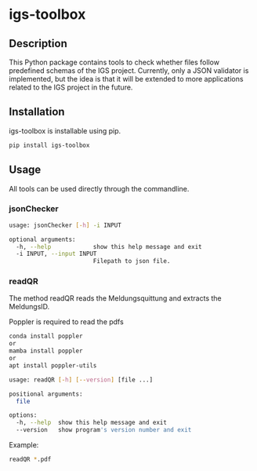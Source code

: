 # igs-toolbox

## Description
This Python package contains tools to check whether files follow predefined schemas of the IGS project.
Currently, only a JSON validator is implemented, but the idea is that it will be extended to more applications related to the IGS project in the future.

## Installation 

igs-toolbox is installable using pip.

```bash
pip install igs-toolbox
```

## Usage
All tools can be used directly through the commandline.

### jsonChecker

```bash
usage: jsonChecker [-h] -i INPUT 

optional arguments:
  -h, --help            show this help message and exit
  -i INPUT, --input INPUT
                        Filepath to json file.
```

### readQR

The method readQR reads the Meldungsquittung and extracts the MeldungsID. 

Poppler is required to read the pdfs
```bash
conda install poppler
or
mamba install poppler
or
apt install poppler-utils
```


```bash
usage: readQR [-h] [--version] [file ...]

positional arguments:
  file

options:
  -h, --help  show this help message and exit
  --version   show program's version number and exit
```

Example:
```bash
readQR *.pdf
```
